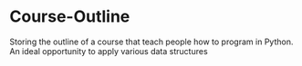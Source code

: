# Course-Outline
 Storing the outline of a course that teach people how to program in Python. An ideal opportunity to apply various data structures
